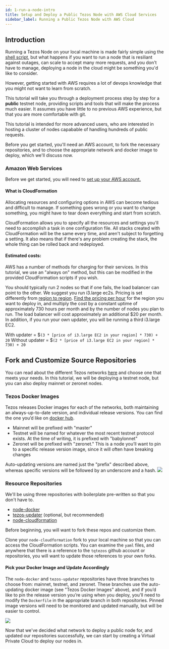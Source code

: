 ```yaml
---
id: 1-run-a-node-intro
title: Setup and Deploy a Public Tezos Node with AWS Cloud Services
sidebar_label: Running a Public Tezos Node with AWS Cloud
---
```


## Introduction

Running a Tezos Node on your local machine is made fairly simple using the [shell script](http://tezos.gitlab.io/introduction/howtoget.html), but what happens if you want to run a node that is resiliant against outages, can scale to accept many more requests, and you don't have to manage, deploying a node in the cloud might be something you'd like to consider. 

However, getting started with AWS requires a lot of devops knowledge that you might not want to learn from scratch. 

This tutorial will take you through a deployment process step by step for a **public** testnet node, providing scripts and tools that will make the process much easier. It assumes you have little to no previous AWS experience, but that you are more comfortable with git. 

This tutorial is intended for more advanced users, who are interested in hosting a cluster of nodes capabable of handling hundreds of public requests.

Before you get started, you'll need an AWS account, to fork the necessary repositories, and to choose the appropriate network and docker image to deploy, which we'll discuss now.

### Amazon Web Services
Before we get started, you will need to [set up your AWS account.](https://aws.amazon.com/premiumsupport/knowledge-center/create-and-activate-aws-account/)

#### What is CloudFormation
Allocating resources and configuring options in AWS can become tedious and difficult to manage. If something goes wrong or you want to change something, you might have to tear down everything and start from scratch. 

CloudFormation allows you to specify all the resources and settings you'll need to accomplish a task in one configuration file. All stacks created with CloudFormation will be the same every time, and aren't subject to forgetting a setting. It also means that if there's any problem creating the stack, the whole thing can be rolled back and redeployed.

#### Estimated costs: 
AWS has a number of methods for charging for their services. In this tutorial, we use an "always on" method, but this can be modified in the provided CloudFormation scripts if you wish. 

You should typically run 2 nodes so that if one fails, the load balancer can point to the other. We suggest you run i3.large ec2s. Pricing is set differently from [region to region](https://docs.aws.amazon.com/AmazonRDS/latest/UserGuide/Concepts.RegionsAndAvailabilityZones.html). [Find the pricing per hour](https://aws.amazon.com/ec2/pricing/on-demand/) for the region you want to deploy in, and multiply the cost by a constant uptime of approximately 730 hours per month and by the number of nodes you plan to run. The load balancer will cost approximately an additional $20 per month. In addition, if you run your own updater, you will be running a third i3.large EC2. 

With updater = $`(3 * [price of i3.large EC2 in your region] * 730) + 20`
Without updater = $`(2 * [price of i3.large EC2 in your region] * 730) + 20`


## Fork and Customize Source Repositories

You can read about the different Tezos networks [here](https://tezos.gitlab.io/#the-networks) and choose one that meets your needs. In this tutorial, we will be deploying a testnet node, but you can also deploy mainnet or zeronet nodes. 

### Tezos Docker Images

Tezos releases Docker images for each of the networks, both maintaining an always-up-to-date version, and individual release versions. You can find the one you’d like on [docker hub](https://hub.docker.com/r/tezos/tezos/tags?page=1). 

- Mainnet will be prefixed with "master" 
- Testnet will be named for whatever the most recent testnet protocol exists. At the time of writing, it is prefixed with "babylonnet"
- Zeronet will be prefixed with "zeronet." This is a node you’ll want to pin to a specific release version image, since it will often have breaking changes

Auto-updating versions are named just the "prefix" described above, whereas specific versions will be followed by an underscore and a hash. 
<img src="/img/images/intro-1.png"/>


### Resource Repositories 

We'll be using three repositories with boilerplate pre-written so that you don't have to.
- [node-docker](https://github.com/tqtezos/node-docker)
- [tezos-updater](https://github.com/tqtezos/tezos-updater) (optional, but recommended)
- [node-cloudformation](https://github.com/tqtezos/node-cloudformation)

Before beginning, you will want to fork these repos and customize them. 

Clone your `node-cloudformation` fork to your local machine so that you can access the CloudFormation scripts. You can examine the `yaml` files, and anywhere that there is a reference to the `tqtezos` github account or repositories, you will want to update those references to your own forks. 

#### Pick your Docker Image and Update Accordingly

The `node-docker` and `tezos-updater` repositories have three branches to choose from: mainnet, testnet, and zeronet. These branches use the auto-updating docker image (see "Tezos Docker Images" above), and if you’d like to pin the release version you’re using when you deploy, you'll need to modify the `Dockerfile` in the appropriate branch in both repositories. Pinned image versions will need to be monitored and updated manually, but will be easier to control.

<img src="/img/images/node-docker.png"/>


Now that we've decided what network to deploy a public node for, and updated our repositories successfully, we can start by creating a Virtual Private Cloud to deploy our nodes in.